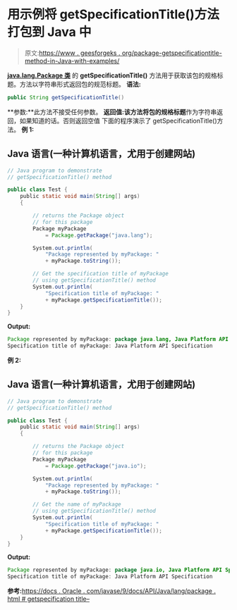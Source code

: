 # 用示例将 getSpecificationTitle()方法打包到 Java 中

> 原文:[https://www . geesforgeks . org/package-getspecificationtitle-method-in-Java-with-examples/](https://www.geeksforgeeks.org/package-getspecificationtitle-method-in-java-with-examples/)

[**java.lang.Package 类**](https://www.geeksforgeeks.org/java-lang-package-java/) 的 **getSpecificationTitle()** 方法用于获取该包的规格标题。方法以字符串形式返回包的规范标题。
**语法:**

```java
public String getSpecificationTitle()
```

**参数:**此方法不接受任何参数。
**返回值:**该方法将包的**规格标题**作为字符串返回，如果知道的话。否则返回空值
下面的程序演示了 getSpecificationTitle()方法。
**例 1:**

## Java 语言(一种计算机语言，尤用于创建网站)

```java
// Java program to demonstrate
// getSpecificationTitle() method

public class Test {
    public static void main(String[] args)
    {

        // returns the Package object
        // for this package
        Package myPackage
            = Package.getPackage("java.lang");

        System.out.println(
            "Package represented by myPackage: "
            + myPackage.toString());

        // Get the specification title of myPackage
        // using getSpecificationTitle() method
        System.out.println(
            "Specification title of myPackage: "
            + myPackage.getSpecificationTitle());
    }
}
```

**Output:** 

```java
Package represented by myPackage: package java.lang, Java Platform API Specification, version 1.8
Specification title of myPackage: Java Platform API Specification
```

**例 2:**

## Java 语言(一种计算机语言，尤用于创建网站)

```java
// Java program to demonstrate
// getSpecificationTitle() method

public class Test {
    public static void main(String[] args)
    {

        // returns the Package object
        // for this package
        Package myPackage
            = Package.getPackage("java.io");

        System.out.println(
            "Package represented by myPackage: "
            + myPackage.toString());

        // Get the name of myPackage
        // using getSpecificationTitle() method
        System.out.println(
            "Specification title of myPackage: "
            + myPackage.getSpecificationTitle());
    }
}
```

**Output:** 

```java
Package represented by myPackage: package java.io, Java Platform API Specification, version 1.8
Specification title of myPackage: Java Platform API Specification
```

**参考:**[https://docs . Oracle . com/javase/9/docs/API/Java/lang/package . html # getspecification title–](https://docs.oracle.com/javase/9/docs/api/java/lang/Package.html#getSpecificationTitle--)
